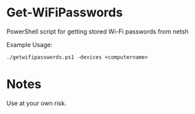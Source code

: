 # Get-WiFiPasswords

PowerShell script for getting stored Wi-Fi passwords from netsh

Example Usage:

```
./getwifipasswords.ps1 -devices <computername> 
```

# Notes

Use at your own risk.
